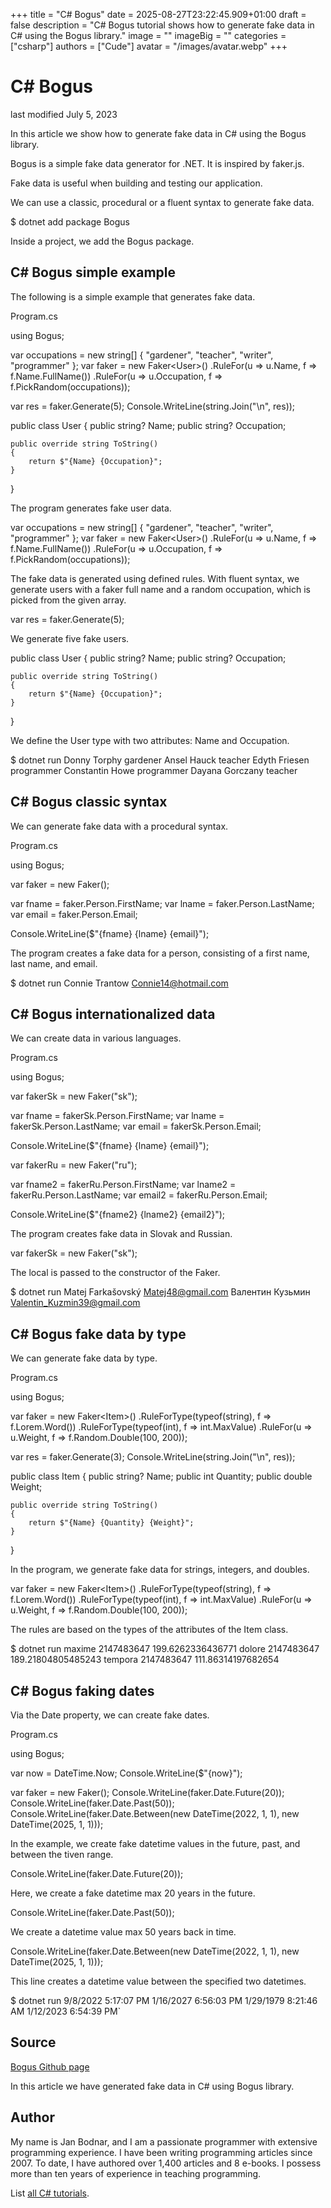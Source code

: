 +++
title = "C# Bogus"
date = 2025-08-27T23:22:45.909+01:00
draft = false
description = "C# Bogus tutorial shows how to generate
fake data in C# using the Bogus library."
image = ""
imageBig = ""
categories = ["csharp"]
authors = ["Cude"]
avatar = "/images/avatar.webp"
+++

# C# Bogus

last modified July 5, 2023

 

In this article we show how to generate fake data in C# using the Bogus
library.

Bogus is a simple fake data generator for .NET. It is inspired by faker.js.

Fake data is useful when building and testing our application.

We can use a classic, procedural or a fluent syntax to generate fake data.

$ dotnet add package Bogus

Inside a project, we add the Bogus package.

## C# Bogus simple example

The following is a simple example that generates fake data.

Program.cs
  

using Bogus;

var occupations = new string[] { "gardener", "teacher", "writer", "programmer" };
var faker = new Faker&lt;User&gt;()
   .RuleFor(u =&gt; u.Name, f =&gt; f.Name.FullName())
   .RuleFor(u =&gt; u.Occupation, f =&gt; f.PickRandom(occupations));

var res = faker.Generate(5);
Console.WriteLine(string.Join("\n", res));

public class User
{
    public string? Name;
    public string? Occupation;

    public override string ToString()
    {
        return $"{Name} {Occupation}";
    }
}

The program generates fake user data.

var occupations = new string[] { "gardener", "teacher", "writer", "programmer" };
var faker = new Faker&lt;User&gt;()
    .RuleFor(u =&gt; u.Name, f =&gt; f.Name.FullName())
    .RuleFor(u =&gt; u.Occupation, f =&gt; f.PickRandom(occupations));

The fake data is generated using defined rules. With fluent syntax, we generate
users with a faker full name and a random occupation, which is picked from the
given array.

var res = faker.Generate(5);

We generate five fake users.

public class User
{
    public string? Name;
    public string? Occupation;

    public override string ToString()
    {
        return $"{Name} {Occupation}";
    }
}

We define the User type with two attributes: Name and
Occupation.

$ dotnet run
Donny Torphy gardener
Ansel Hauck teacher
Edyth Friesen programmer
Constantin Howe programmer
Dayana Gorczany teacher

## C# Bogus classic syntax

We can generate fake data with a procedural syntax.

Program.cs
  

using Bogus;

var faker = new Faker();

var fname = faker.Person.FirstName;
var lname = faker.Person.LastName;
var email = faker.Person.Email;

Console.WriteLine($"{fname} {lname} {email}");

The program creates a fake data for a person, consisting of a first name, last
name, and email.

$ dotnet run
Connie Trantow Connie14@hotmail.com

## C# Bogus internationalized data

We can create data in various languages.

Program.cs
  

using Bogus;

var fakerSk = new Faker("sk");

var fname = fakerSk.Person.FirstName;
var lname = fakerSk.Person.LastName;
var email = fakerSk.Person.Email;

Console.WriteLine($"{fname} {lname} {email}");

var fakerRu = new Faker("ru");

var fname2 = fakerRu.Person.FirstName;
var lname2 = fakerRu.Person.LastName;
var email2 = fakerRu.Person.Email;

Console.WriteLine($"{fname2} {lname2} {email2}");

The program creates fake data in Slovak and Russian.

var fakerSk = new Faker("sk");

The local is passed to the constructor of the Faker.

$ dotnet run
Matej Farkašovský Matej48@gmail.com
Валентин Кузьмин Valentin_Kuzmin39@gmail.com

## C# Bogus fake data by type

We can generate fake data by type.

Program.cs
  

using Bogus;

var faker = new Faker&lt;Item&gt;()
   .RuleForType(typeof(string), f =&gt; f.Lorem.Word())
   .RuleForType(typeof(int), f =&gt; int.MaxValue)
   .RuleFor(u =&gt; u.Weight, f =&gt; f.Random.Double(100, 200));

var res = faker.Generate(3);
Console.WriteLine(string.Join("\n", res));

public class Item
{
    public string? Name;
    public int Quantity;
    public double Weight;

    public override string ToString()
    {
        return $"{Name} {Quantity} {Weight}";
    }
}

In the program, we generate fake data for strings, integers, and doubles.

var faker = new Faker&lt;Item&gt;()
    .RuleForType(typeof(string), f =&gt; f.Lorem.Word())
    .RuleForType(typeof(int), f =&gt; int.MaxValue)
    .RuleFor(u =&gt; u.Weight, f =&gt; f.Random.Double(100, 200));

The rules are based on the types of the attributes of the Item
class.

$ dotnet run
maxime 2147483647 199.6262336436771
dolore 2147483647 189.21804805485243
tempora 2147483647 111.86314197682654

## C# Bogus faking dates

Via the Date property, we can create fake dates.

Program.cs
  

using Bogus;

var now = DateTime.Now;
Console.WriteLine($"{now}");

var faker = new Faker();
Console.WriteLine(faker.Date.Future(20));
Console.WriteLine(faker.Date.Past(50));
Console.WriteLine(faker.Date.Between(new DateTime(2022, 1, 1),
    new DateTime(2025, 1, 1)));

In the example, we create fake datetime values in the future, past, and between
the tiven range.

Console.WriteLine(faker.Date.Future(20));

Here, we create a fake datetime max 20 years in the future.

Console.WriteLine(faker.Date.Past(50));

We create a datetime value max 50 years back in time.

Console.WriteLine(faker.Date.Between(new DateTime(2022, 1, 1),
    new DateTime(2025, 1, 1)));

This line creates a datetime value between the specified two datetimes.

$ dotnet run
9/8/2022 5:17:07 PM
1/16/2027 6:56:03 PM
1/29/1979 8:21:46 AM
1/12/2023 6:54:39 PM`

## Source

[Bogus Github page](https://github.com/bchavez/Bogus)

In this article we have generated fake data in C# using Bogus library.

## Author

My name is Jan Bodnar, and I am a passionate programmer with extensive
programming experience. I have been writing programming articles since 2007.
To date, I have authored over 1,400 articles and 8 e-books. I possess more
than ten years of experience in teaching programming.

List [all C# tutorials](/csharp/).